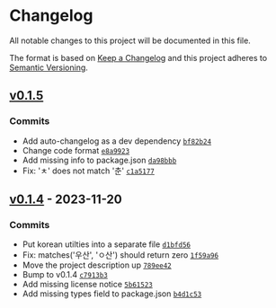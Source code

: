 # Changelog

All notable changes to this project will be documented in this file.

The format is based on [Keep a Changelog](https://keepachangelog.com/en/1.0.0/)
and this project adheres to [Semantic Versioning](https://semver.org/spec/v2.0.0.html).

## [v0.1.5](https://github.com/taggon/kled-js/compare/v0.1.4...v0.1.5)

### Commits

- Add auto-changelog as a dev dependency [`bf82b24`](https://github.com/taggon/kled-js/commit/bf82b24187f8c37d6769cf2d2dbff6a03ff3ae53)
- Change code format [`e8a9923`](https://github.com/taggon/kled-js/commit/e8a9923075367c05b5679f5da2a39a20dba3cb46)
- Add missing info to package.json [`da98bbb`](https://github.com/taggon/kled-js/commit/da98bbbfeb356e808219394030e9c5d06c53cf8e)
- Fix: 'ㅊ' does not match '춘' [`c1a5177`](https://github.com/taggon/kled-js/commit/c1a5177a2fb781e67a081d67928a348b2fd61289)

## [v0.1.4](https://github.com/taggon/kled-js/compare/v0.1.2...v0.1.4) - 2023-11-20

### Commits

- Put korean utilties into a separate file [`d1bfd56`](https://github.com/taggon/kled-js/commit/d1bfd56edcf66cad2e2024b9946f8e43db4264ac)
- Fix: matches('우산', 'ㅇ산') should return zero [`1f59a96`](https://github.com/taggon/kled-js/commit/1f59a968b87a2a5157d2740d4d959ec59cae3cfd)
- Move the project description up [`789ee42`](https://github.com/taggon/kled-js/commit/789ee42104437d1da41e19ec1a5356b9580b9933)
- Bump to v0.1.4 [`c7913b3`](https://github.com/taggon/kled-js/commit/c7913b3c431f00fd94448261cd4d7ef7b46ea5d7)
- Add missing license notice [`5b61523`](https://github.com/taggon/kled-js/commit/5b61523e3f1e5c17d802a3b93427cc6947e6b8db)
- Add missing types field to package.json [`b4d1c53`](https://github.com/taggon/kled-js/commit/b4d1c534b6377d8386c62a7c8215f19b5b383718)
